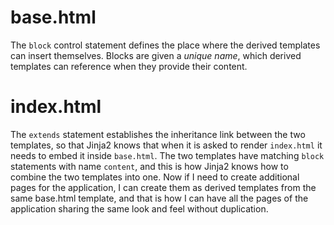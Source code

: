 # base.html
The `block` control statement defines the place where the derived templates can insert themselves. Blocks are given a *unique name*, which derived templates can reference when they provide their content.

# index.html
The `extends` statement establishes the inheritance link between the two templates, so that Jinja2 knows that when it is asked to render `index.html` it needs to embed it inside `base.html`. The two templates have matching `block` statements with name  `content`, and this is how Jinja2 knows how to combine the two templates into one. Now if I need to create additional pages for the application, I can create them as derived templates from the same base.html template, and that is how I can have all the pages of the application sharing the same look and feel without duplication.
